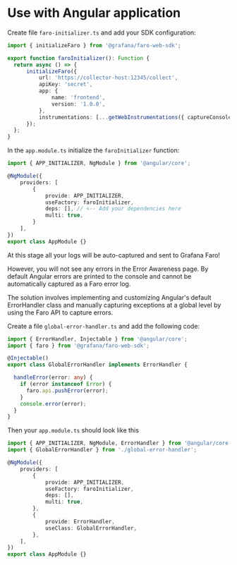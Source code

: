 # Use with Angular application

Create file `faro-initializer.ts` and add your SDK configuration:

```typescript
import { initializeFaro } from '@grafana/faro-web-sdk';

export function faroInitializer(): Function {
  return async () => {
      initializeFaro({
          url: 'https://collector-host:12345/collect',
          apiKey: 'secret',
          app: {
              name: 'frontend',
              version: '1.0.0',
          },
          instrumentations: [...getWebInstrumentations({ captureConsole: true, captureConsoleDisabledLevels: [] })]
      });
  };
}
```

In the `app.module.ts` initialize the `faroInitializer` function:

```typescript
import { APP_INITIALIZER, NgModule } from '@angular/core';

@NgModule({
    providers: [
        {
            provide: APP_INITIALIZER,
            useFactory: faroInitializer,
            deps: [], // <-- Add your dependencies here 
            multi: true,
        }
    ],
})
export class AppModule {}
```

At this stage all your logs will be auto-captured and sent to Grafana Faro!

However, you will not see any errors in the Error Awareness page.
By default Angular errors are printed to the console and
cannot be automatically captured as a Faro error log.

The solution involves implementing and customizing Angular's
default ErrorHandler class and manually capturing exceptions
at a global level by using the Faro API to capture errors.

Create a file `global-error-handler.ts` and add the following code:

```typescript
import { ErrorHandler, Injectable } from '@angular/core';
import { faro } from '@grafana/faro-web-sdk';

@Injectable()
export class GlobalErrorHandler implements ErrorHandler {

  handleError(error: any) {
    if (error instanceof Error) {
      faro.api.pushError(error);
    }
    console.error(error);
  }
}
```

Then your `app.module.ts` should look like this

```typescript
import { APP_INITIALIZER, NgModule, ErrorHandler } from '@angular/core';
import { GlobalErrorHandler } from './global-error-handler';

@NgModule({
    providers: [
        {
            provide: APP_INITIALIZER,
            useFactory: faroInitializer,
            deps: [],
            multi: true,
        },
        {
            provide: ErrorHandler,
            useClass: GlobalErrorHandler,
        },
    ],
})
export class AppModule {}
```
